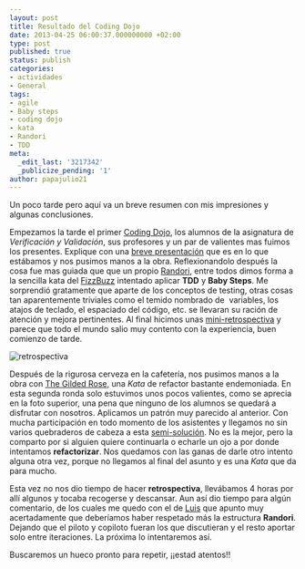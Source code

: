 ```yaml
---
layout: post
title: Resultado del Coding Dojo
date: 2013-04-25 06:00:37.000000000 +02:00
type: post
published: true
status: publish
categories:
- actividades
- General
tags:
- agile
- Baby steps
- coding dojo
- kata
- Randori
- TDD
meta:
  _edit_last: '3217342'
  _publicize_pending: '1'
author: papajulio21
---
```

Un poco tarde pero aquí va un breve resumen con mis impresiones y
algunas conclusiones.

Empezamos la tarde el primer [Coding
Dojo](http://agile-aragon.org/2013/04/01/primer-coding-dojo/), los
alumnos de la asignatura de *Verificación y Validación*, sus profesores
y un par de valientes mas fuimos los presentes. Explique con una [breve
presentación](https://docs.google.com/presentation/d/1KWfkrc33pgsW0ctUb-cuyTCgadt0by6Mr47nOz7manI/edit#slide=id.p)
que es en lo que estábamos y nos pusimos manos a la obra.
Reflexionandolo después la cosa fue mas guiada que que un propio
[Randori](http://www.stefanhendriks.com/2012/09/20/a-randori-with-corey-haines/), entre
todos dimos forma a la sencilla kata del
[FizzBuzz](http://www.solveet.com/exercises/Kata-FizzBuzz/11) intentado
aplicar **TDD** y **Baby Steps**. Me sorprendió gratamente que aparte de
los conceptos de testing, otras cosas tan aparentemente triviales como
el temido nombrado de  variables, los atajos de teclado, el espaciado
del código, etc. se llevaran su ración de atención y mejora pertinentes.
Al final hicimos unas
[mini-retrospectiva](http://www.proyectosagiles.org/retrospectiva-sprint-retrospective)
y parece que todo el mundo salio muy contento con la experiencia, buen
comienzo de tarde.

![retrospectiva]({{site.baseurl}}/img/posts/1365789820834.jpg)

Después de la rigurosa cerveza en la cafetería, nos pusimos manos a la
obra con [The Gilded
Rose,](https://github.com/alexaitken/GildedRose_java) una *Kata* de
refactor bastante endemoniada. En esta segunda ronda solo estuvimos unos
pocos valientes, como se aprecia en la foto superior, una pena que
ninguno de los alumnos se quedará a disfrutar con nosotros. Aplicamos un
patrón muy parecido al anterior. Con mucha participación en todo momento
de los asistentes y llegamos no sin varios quebraderos de cabeza a esta
[semi-solución](https://github.com/papajulio/GildedRose_java/commit/7096092cd9b8440f1b14cc13609e01924111e4fd).
No es la mejor, pero la comparto por si alguien quiere continuarla o
echarle un ojo a por donde intentamos **refactorizar**. Nos quedamos con
las ganas de darle otro intento alguna otra vez, porque no llegamos al
final del asunto y es una *Kata* que da para mucho.

Esta vez no nos dio tiempo de hacer **retrospectiva**, llevábamos 4
horas por allí algunos y tocaba recogerse y descansar. Aun así dio
tiempo para algún comentario, de los cuales me quedo con el de
[Luis](https://twitter.com/luisperlaz) que apunto muy acertadamente que
deberíamos haber respetado más la estructura **Randori**. Dejando que el
piloto y copiloto fueran los que discutieran y el resto aportar solo
entre iteraciones. La próxima lo intentaremos así.

Buscaremos un hueco pronto para repetir, ¡¡estad atentos!!
